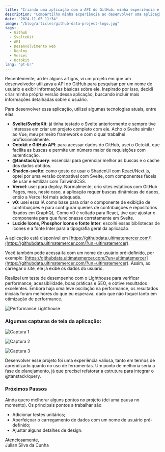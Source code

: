```yaml
---
title: "Criando uma aplicação com a API do GitHub: minha experiência e aprendizados"
description: "Compartilho minha experiência ao desenvolver uma aplicação que exibe dados de usuários do GitHub, utilizando tecnologias como SvelteKit, Octokit e Vercel."
date: "2024-11-05 11:34"
image: "/blog/articles/github-data-project-logo.jpg"
tags:
  - Github
  - SvelteKit
  - API
  - Desenvolvimento web
  - Deploy
  - Vercel
  - Octokit
lang: "pt-br"
---
```


Recentemente, ao ler alguns artigos, vi um projeto em que um desenvolvedor utilizava a API do GitHub para pesquisar por um nome de usuário e exibir informações básicas sobre ele. Inspirado por isso, decidi criar minha própria versão dessa aplicação, buscando incluir mais informações detalhadas sobre o usuário.

Para desenvolver essa aplicação, utilizei algumas tecnologias atuais, entre elas:

- **Svelte/SvelteKit**: já tinha testado o Svelte anteriormente e sempre tive interesse em criar um projeto completo com ele. Acho o Svelte similar ao Vue, meu primeiro framework e com o qual trabalhei profissionalmente.
- **Octokit e GitHub API**: para acessar dados do GitHub, usei o Octokit, que facilita as buscas e permite um número maior de requisições com autenticação.
- **@tanstack/query**: essencial para gerenciar melhor as buscas e o cache dos dados obtidos.
- **Shadcn-svelte**: como gosto de usar o ShadcnUI com React/Next.js, optei por uma versão compatível com Svelte, com componentes fáceis de usar e estilizar com TailwindCSS.
- **Vercel**: usei para deploy. Normalmente, crio sites estáticos com GitHub Pages, mas, neste caso, a aplicação requer buscas dinâmicas de dados, então a Vercel foi mais adequada.
- **v0**: usei essa IA como base para criar o componente de exibição de contribuições e para configurar queries de contribuições e repositórios fixados em GraphQL. Como v0 é voltado para React, tive que ajustar o componente para que funcionasse corretamente em Svelte.
- **Lucide Icons, Phosphor Icons e fonte Inter**: escolhi essas bibliotecas de ícones e a fonte Inter para a tipografia geral da aplicação.

A aplicação está disponível em [https://githubdata.ultimatemercer.com/](https://githubdata.ultimatemercer.com/?un=ultimatemercer).

Você também pode acessá-la com um nome de usuário pré-definido, por exemplo: [https://githubdata.ultimatemercer.com/?un=ultimatemercer](https://githubdata.ultimatemercer.com/?un=ultimatemercer). Assim, ao carregar o site, ele já exibe os dados do usuário.

Realizei um teste de desempenho com o Lighthouse para verificar performance, acessibilidade, boas práticas e SEO, e obtive resultados excelentes. Embora haja uma leve oscilação na performance, os resultados iniciais foram melhores do que eu esperava, dado que não foquei tanto em otimização de performance.

![Performance Lighthouse](../../../../blog/articles/github-data-project-performance.jpg)

### Algumas capturas de tela da aplicação:

![Captura 1](../../../../blog/articles/github-data-project-1.jpg)

![Captura 2](../../../../blog/articles/github-data-project-2.jpg)

![Captura 3](../../../../blog/articles/github-data-project-3.jpg)

Desenvolver esse projeto foi uma experiência valiosa, tanto em termos de aprendizado quanto no uso de ferramentas. Um ponto de melhoria seria a fase de planejamento, já que precisei refatorar a estrutura para integrar o @tanstack/query.

### Próximos Passos

Ainda quero melhorar alguns pontos no projeto (dei uma pausa no momento). Os principais pontos a trabalhar são:

- Adicionar testes unitários;
- Aperfeiçoar o carregamento de dados com um nome de usuário pré-definido;
- Ajustar alguns detalhes de design.

Atenciosamente,  
Julian Silva da Cunha
